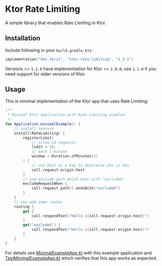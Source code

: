 # Ktor Rate Limiting

A simple library that enables Rate Limiting in Ktor.

## Installation

Include following in your `build.gradle.kts`:

```kotlin
implementation("dev.forst", "ktor-rate-limiting", "1.3.3")
```

Versions >= `1.2.0` have implementation for Ktor >= `2.0.0`, use `1.1.0` if you need support for older versions of Ktor.

## Usage

This is minimal implementation of the Ktor app that uses Rate Limiting:

```kotlin
/**
 * Minimal Ktor application with Rate Limiting enabled.
 */
fun Application.minimalExample() {
    // install feature
    install(RateLimiting) {
        registerLimit(
            // allow 10 requests
            limit = 10,
            // each 1 minute
            window = Duration.ofMinutes(1)
        ) {
            // use host as a key to determine who is who
            call.request.origin.host
        }
        // and exclude path which ends with "excluded"
        excludeRequestWhen {
            call.request.path().endsWith("excluded")
        }
    }
    // now add some routes
    routing {
        get {
            call.respondText("Hello ${call.request.origin.host}")
        }
        get("excluded") {
            call.respondText("Hello ${call.request.origin.host}")
        }
    }
}
```

For details see [MinimalExampleApp.kt](src/test/kotlin/dev/forst/ktor/ratelimiting/MinimalExampleApp.kt) with this example application
and [TestMinimalExampleApp.kt](src/test/kotlin/dev/forst/ktor/ratelimiting/TestMinimalExampleApp.kt) which verifies that this app works as
expected.
